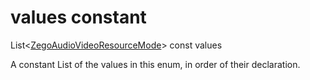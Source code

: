 


# values constant







List&lt;[ZegoAudioVideoResourceMode](../../zego_uikit_prebuilt_live_audio_room/ZegoAudioVideoResourceMode.md)> const values
  




<p>A constant List of the values in this enum, in order of their declaration.</p>










